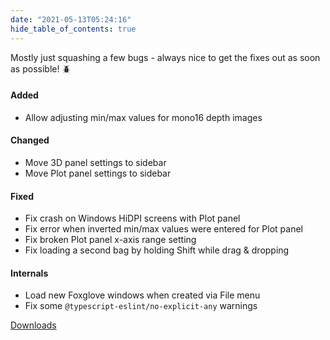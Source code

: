 ```yaml
---
date: "2021-05-13T05:24:16"
hide_table_of_contents: true
---
```


Mostly just squashing a few bugs - always nice to get the fixes out as soon as possible! 🪲

#### Added

- Allow adjusting min/max values for mono16 depth images

#### Changed

- Move 3D panel settings to sidebar
- Move Plot panel settings to sidebar

#### Fixed

- Fix crash on Windows HiDPI screens with Plot panel
- Fix error when inverted min/max values were entered for Plot panel
- Fix broken Plot panel x-axis range setting
- Fix loading a second bag by holding Shift while drag & dropping

#### Internals

- Load new Foxglove windows when created via File menu
- Fix some `@typescript-eslint/no-explicit-any` warnings

[Downloads](https://github.com/foxglove/studio/releases/tag/v0.8.1)
